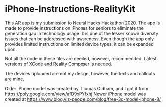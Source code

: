 # iPhone-Instructions-RealityKit
This AR app is my submission to Neural Hacks Hackathon 2020. The app is made to provide instructions on iPhones for seniors to eliminate the generation gap in technology usage. It is one of the lesser known diversity issues that can be addressed with awareness. Even though the app only provides limited instructions on limited device types, it can be expanded upon.

Not all the code in these files are needed, however, recommended. Latest versions of XCode and Reality Composer is needed. 

The devices uploaded are not my design, however, the texts and callouts are mine. 

Older iPhone model was created by Thomas Oldham, and I got it from https://poly.google.com/view/afD9xPVfxhj
Newer iPhone model was created at https://www.blog.viz-people.com/blog/free-3d-model-iphone-8/
